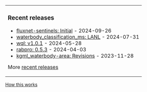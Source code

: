
<table><tr><td valign="top">

### Recent releases
<!-- recent_releases starts -->
* [fluxnet-sentinels: Initial](https://github.com/lanl/fluxnet-sentinels/releases/tag/v0.0.1) - 2024-09-26
* [waterbody_classification_ms: LANL](https://github.com/VeinsOfTheEarth/waterbody_classification_ms/releases/tag/v0.0.2) - 2024-07-31
* [wql: v1.0.1](https://github.com/jsta/wql/releases/tag/v1.0.1) - 2024-05-28
* [rabpro: 0.5.3](https://github.com/VeinsOfTheEarth/rabpro/releases/tag/v0.5.3) - 2024-04-03
* [kgml_waterbody-area: Revisions](https://github.com/GLEON/kgml_waterbody-area/releases/tag/v0.0.3) - 2023-11-28
<!-- recent_releases ends -->
More [recent releases](https://github.com/jsta/jsta/blob/main/releases.md)
</td></tr></table>

<a href="https://simonwillison.net/2020/Jul/10/self-updating-profile-readme/">How this works</a>
